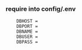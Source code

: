 ### require into config/.env

```
    DBHOST = 
    DBPORT = 
    DBNAME = 
    DBUSER = 
    DBPASS = 
```